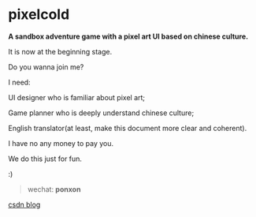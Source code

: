 # pixelcold
**A sandbox adventure game with a pixel art UI based on chinese culture.**

It is now at the beginning stage.

Do you wanna join me?

I need:

UI designer who is familiar about pixel art;

Game planner who is deeply understand chinese culture;

English translator(at least, make this document more clear and coherent).

I have no any money to pay you.

We do this just for fun.

:)

>wechat: **ponxon**

[csdn blog](https://blog.csdn.net/foomow)

